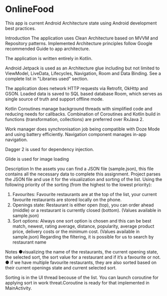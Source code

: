 # OnlineFood

This app is current Android Architecture state using Android development best practices.
 
Introduction
The application uses Clean Architecture based on MVVM and Repository patterns. Implemented Architecture principles follow Google
recommended Guide to app architecture.

The application is written entirely in Kotlin.

Android Jetpack is used as an Architecture glue including but not limited to ViewModel, LiveData, Lifecycles, Navigation, 
Room and Data Binding. See a complete list in "Libraries used" section.

The application does network HTTP requests via Retrofit, OkHttp and GSON. Loaded data is saved to SQL based database Room, 
which serves as single source of truth and support offline mode.

Kotlin Coroutines manage background threads with simplified code and reducing needs for callbacks. 
Combination of Coroutines and Kotlin build in functions (transformation, collections) are preferred over RxJava 2.

Work manager does synchronisation job being compatible with Doze Mode and using battery efficiently. Navigation component 
manages in-app navigation.

Dagger 2 is used for dependency injection.

Glide is used for image loading

Description
In the assets you can find a JSON file (sample.json), this file contains all the
necessary data to complete this assignment. Project parses the JSON file and use it for the
visualization and sorting of the list. Using the following priority of the sorting (from the
highest to the lowest priority):

1. Favourites​: Favourite restaurants are at the top of the list, your current favourite
restaurants are stored locally on the phone.
2. Openings state​: Restaurant is either open (top), you can order ahead (middle) or
a restaurant is currently closed (bottom). (Values available in sample.json)
3. Sort options​: Always one sort option is chosen and this can be best match,
newest, rating average, distance, popularity, average product price, delivery costs
or the minimum cost. (Values available in sample.json)
Regarding the filtering,  it is possible for us to search by
restaurant name


 Notes
●visualizing the name of the restaurants, the current opening state, the
selected sort, the sort value for a restaurant and if it’s a favourite or not.
● if we have multiple favourite restaurants, they are also sorted based
on their current openings state and current selected sort.

Sorting is in the UI thread becouse of the list. You can launch coroutine for applying sort in work threat.Coroutine is ready for that implemented in MainActivity.

